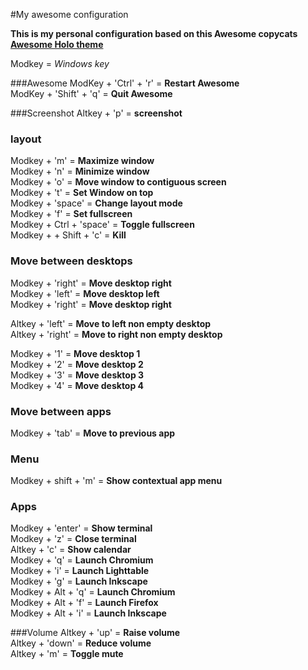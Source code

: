 #My awesome configuration

**This is my personal configuration based on this Awesome copycats [Awesome Holo theme](https://github.com/copycat-killer/awesome-copycats)**

Modkey = *Windows key*

###Awesome
ModKey + 'Ctrl' + 'r' = **Restart Awesome**  
ModKey + 'Shift' + 'q' = **Quit Awesome**  

###Screenshot
Altkey + 'p' = **screenshot**  

### layout
Modkey + 'm' = **Maximize window**  
Modkey + 'n' = **Minimize window**  
Modkey + 'o' = **Move window to contiguous screen**  
Modkey + 't' = **Set Window on top**  
Modkey + 'space' = **Change layout mode**  
Modkey + 'f' = **Set fullscreen**  
Modkey + Ctrl + 'space' = **Toggle fullscreen**  
Modkey + + Shift + 'c' = **Kill**  

### Move between desktops  
Modkey + 'right' = **Move desktop right**  
Modkey + 'left' = **Move desktop left**  
Modkey + 'right' = **Move desktop right**  

Altkey + 'left' = **Move to left non empty desktop**  
Altkey + 'right' = **Move to right non empty desktop**  

Modkey + '1' = **Move desktop 1**  
Modkey + '2' = **Move desktop 2**  
Modkey + '3' = **Move desktop 3**  
Modkey + '4' = **Move desktop 4**  

### Move between apps  
Modkey + 'tab' = **Move to previous app**  

### Menu  
Modkey + shift + 'm' = **Show contextual app menu**  

### Apps
Modkey + 'enter' = **Show terminal**  
Modkey + 'z' = **Close terminal**  
Altkey + 'c' = **Show calendar**  
Modkey + 'q' = **Launch Chromium**  
Modkey + 'i' = **Launch Lighttable**  
Modkey + 'g' = **Launch Inkscape**  
Modkey + Alt + 'q' = **Launch Chromium**  
Modkey + Alt + 'f' = **Launch Firefox**  
Modkey + Alt + 'i' = **Launch Inkscape**  

###Volume
Altkey + 'up' = **Raise volume**  
Altkey + 'down' = **Reduce volume**  
Altkey + 'm' = **Toggle mute**  
